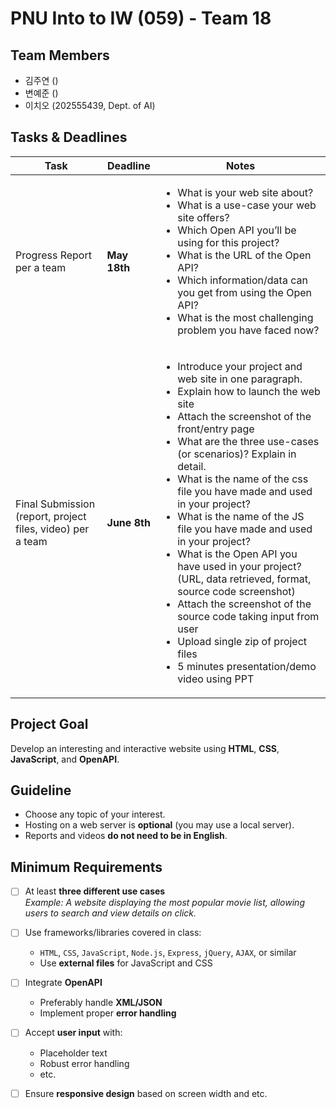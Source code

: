 # PNU Into to IW (059) - Team 18

## Team Members
- 김주연 ()
- 변예준 ()
- 이치오 (202555439, Dept. of AI)

## Tasks & Deadlines
| Task | Deadline | Notes |
|------|----------|-------|
| Progress Report per a team | **May 18th** | <ul><li>What is your web site about?</li><li>What is a use-case your web site offers?</li><li>Which Open API you’ll be using for this project?</li><li>What is the URL of the Open API?</li><li>Which information/data can you get from using the Open API?</li><li>What is the most challenging problem you have faced now?</li></ul> |
| Final Submission (report, project files, video) per a team | **June 8th** | <ul><li>Introduce your project and web site in one paragraph.</li><li>Explain how to launch the web site</li><li>Attach the screenshot of the front/entry page</li><li>What are the three use-cases (or scenarios)? Explain in detail.</li><li>What is the name of the css file you have made and used in your project?</li><li>What is the name of the JS file you have made and used in your project?</li><li>What is the Open API you have used in your project? (URL, data retrieved, format, source code screenshot)</li><li>Attach the screenshot of the source code taking input from user</li><li>Upload single zip of project files</li><li>5 minutes presentation/demo video using PPT</li></ul> |

## Project Goal
Develop an interesting and interactive website using **HTML**, **CSS**, **JavaScript**, and **OpenAPI**.

## Guideline
- Choose any topic of your interest.
- Hosting on a web server is **optional** (you may use a local server).
- Reports and videos **do not need to be in English**.

## Minimum Requirements
- [ ] At least **three different use cases**  
  _Example: A website displaying the most popular movie list, allowing users to search and view details on click._

- [ ] Use frameworks/libraries covered in class:  
  - `HTML`, `CSS`, `JavaScript`, `Node.js`, `Express`, `jQuery`, `AJAX`, or similar
  - Use **external files** for JavaScript and CSS

- [ ] Integrate **OpenAPI**
  - Preferably handle **XML/JSON**
  - Implement proper **error handling**

- [ ] Accept **user input** with:
  - Placeholder text
  - Robust error handling
  - etc.

- [ ] Ensure **responsive design** based on screen width and etc.
